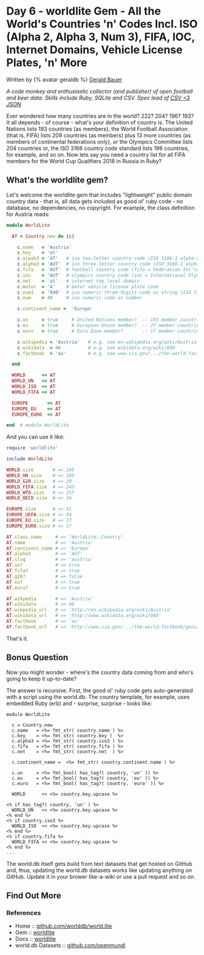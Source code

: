 # Day 6 - worldlite Gem - All the World's Countries 'n' Codes Incl. ISO (Alpha 2, Alpha 3, Num 3), FIFA, IOC, Internet Domains, Vehicle License Plates, 'n' More


Written by {% avatar geraldb %} [Gerald Bauer](https://github.com/geraldb)

_A code monkey and enthusiastic collector (and publisher) of open football and beer data. Skills include Ruby, SQLite and CSV. Spec lead of [CSV <3 JSON](https://github.com/csvspecs/csv-json)._


Ever wondered how many countries are in the world? 222? 204? 196? 193?
It all depends - of course - what's your definition of country is.
The United Nations lists 193 countries (as members), the World Football Association (that is, FIFA)
lists 209 countries (as members) plus 13 more countries (as members of continental federations only),
or the Olympics Committee lists 204 countries or, the ISO 3166 country code standard
lists 196 countries, for example, and so on.
Now lets say you need a country list for all FIFA members for the World Cup Qualifiers 2018 in Russia in Ruby?


## What's the worldlite gem?

Let's welcome the worldlite gem that includes "lightweight" public domain country data -
that is, all data gets included as good ol' ruby code - no database, no dependencies, no copyright.
For example, the class definition for Austria reads:

``` ruby
module WorldLite

  AT = Country.new do |c|

    c.name   = 'Austria'
    c.key    = 'at'
    c.alpah2 = 'AT'   # iso two-letter country code (ISO 3166-1 alpha-2)
    c.alpha3 = 'AUT'  # iso three-letter country code (ISO 3166-1 alpha-3)
    c.fifa   = 'AUT'  # football country code (fifa = Fédération Int'le de Football Association)
    c.ioc    = 'AUT'  # olympics country code (ioc = International Olympic Committee)
    c.net    = 'at'   # internet top level domain
    c.motor  = 'A'    # motor vehicle license plate code
    c.num3   = '040'  # iso numeric three-digits code as string (ISO 3166-1 numeric)
    c.num    = 40     # iso numeric code as number

    c.continent_name =  'Europe'

    c.un     = true     # United Nations member?  -- 193 member countries
    c.eu     = true     # European Union member?  -- 27 member countries
    c.euro   = true     # Euro Zone member?       -- 17 member countries

    c.wikipedia = 'Austria'   # e.g. see en.wikipedia.org/wiki/Austria
    c.wikidata  = 40          # e.g. see wikidata.org/wiki/Q40
    c.factbook  = 'au'        # e.g. see www.cia.gov/.../the-world-factbook/geos/au.html

  end

  WORLD      << AT
  WORLD_UN   << AT
  WORLD_ISO  << AT
  WORLD_FIFA << AT

  EUROPE       << AT
  EUROPE_EU    << AT
  EUROPE_EURO  << AT

end  # module WorldLite
```


And you can use it like:

``` ruby
require 'worldlite'

include WorldLite

WORLD.size       # => 245
WORLD_UN.size    # => 193
WORLD_G20.size   # => 20
WORLD_FIFA.size  # => 243
WORLD_WTO.size   # => 157
WORLD_OECD.size  # => 34

EUROPE.size      # => 51
EUROPE_UEFA.size # => 54
EUROPE_EU.size   # => 27
EUROPE_EURO.size # => 17

AT.class.name     # => 'WorldLite::Country'
AT.name           # => 'Austria'
AT.continent_name # => 'Europe'
AT.alpha3         # => 'AUT'
AT.slug           # => 'austria'
AT.un?            # => true
AT.fifa?          # => true
AT.g20?           # => false
AT.eu?            # => true
AT.euro?          # => true

AT.wikpedia       # => 'Austria'
AT.wikidata       # => 40
AT.wikpedia_url   # => 'http://en.wikipedia.org/wiki/Austria'
AT.wikidata_url   # => 'http://www.wikidata.org/wiki/Q40'
AT.factbook       # => 'au'
AT.factbook_url   # => 'http://www.cia.gov/.../the-world-factbook/geos/au.html'
```

That's it.



## Bonus Question

Now you might wonder - where's the country data coming from and who's going to keep it up-to-date?

The answer is recursive.  First, the good ol' ruby code gets auto-generated with a script
using the world.db. The country template, for example, uses embedded Ruby (erb)
and - surprise, surprise - looks like:


``` erb
module WorldLite

  c = Country.new
  c.name   = <%= fmt_str( country.name ) %>
  c.key    = <%= fmt_str( country.key )  %>
  c.alpha3 = <%= fmt_str( country.iso3 ) %>
  c.fifa   = <%= fmt_str( country.fifa ) %>
  c.net    = <%= fmt_str( country.net  ) %>

  c.continent_name =  <%= fmt_str( country.continent.name ) %>

  c.un     = <%= fmt_bool( has_tag?( country, 'un' )) %>
  c.eu     = <%= fmt_bool( has_tag?( country, 'eu' )) %>
  c.euro   = <%= fmt_bool( has_tag?( country, 'euro' )) %>

  WORLD      << <%= country.key.upcase %>

<% if has_tag?( country, 'un' ) %>
  WORLD_UN   << <%= country.key.upcase %>
<% end %>
<% if country.iso3 %>
  WORLD_ISO  << <%= country.key.upcase %>
<% end %>
<% if country.fifa %>
  WORLD_FIFA << <%= country.key.upcase %>
<% end %>
...
```

The world.db itself gets build from text datasets that get hosted on GitHub and, thus,
updating the world.db datasets works like updating anything on GitHub. Update it in your brower like-a-wiki
or use a pull request and so on.





## Find Out More

### References

- Home     :: [github.com/worlddb/world.lite](https://github.com/worlddb/world.lite)
- Gem      :: [worldlite](https://rubygems.org/gems/worldlite)
- Docs     :: [worldlite](http://rubydoc.info/gems/worldlite)
- world.db Datasets  :: [github.com/openmundi](https://github.com/openmundi)


